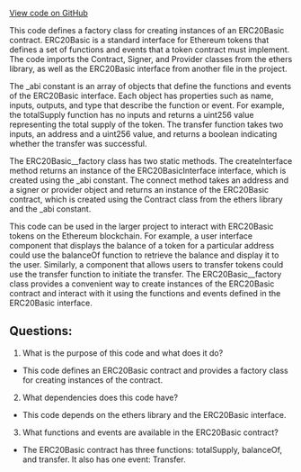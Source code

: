 [View code on GitHub](zoo-labs/zoo/blob/master/contracts/types/factories/ERC20Basic__factory.ts)

This code defines a factory class for creating instances of an ERC20Basic contract. ERC20Basic is a standard interface for Ethereum tokens that defines a set of functions and events that a token contract must implement. The code imports the Contract, Signer, and Provider classes from the ethers library, as well as the ERC20Basic interface from another file in the project.

The _abi constant is an array of objects that define the functions and events of the ERC20Basic interface. Each object has properties such as name, inputs, outputs, and type that describe the function or event. For example, the totalSupply function has no inputs and returns a uint256 value representing the total supply of the token. The transfer function takes two inputs, an address and a uint256 value, and returns a boolean indicating whether the transfer was successful.

The ERC20Basic__factory class has two static methods. The createInterface method returns an instance of the ERC20BasicInterface interface, which is created using the _abi constant. The connect method takes an address and a signer or provider object and returns an instance of the ERC20Basic contract, which is created using the Contract class from the ethers library and the _abi constant.

This code can be used in the larger project to interact with ERC20Basic tokens on the Ethereum blockchain. For example, a user interface component that displays the balance of a token for a particular address could use the balanceOf function to retrieve the balance and display it to the user. Similarly, a component that allows users to transfer tokens could use the transfer function to initiate the transfer. The ERC20Basic__factory class provides a convenient way to create instances of the ERC20Basic contract and interact with it using the functions and events defined in the ERC20Basic interface.
## Questions: 
 1. What is the purpose of this code and what does it do?
- This code defines an ERC20Basic contract and provides a factory class for creating instances of the contract.

2. What dependencies does this code have?
- This code depends on the ethers library and the ERC20Basic interface.

3. What functions and events are available in the ERC20Basic contract?
- The ERC20Basic contract has three functions: totalSupply, balanceOf, and transfer. It also has one event: Transfer.